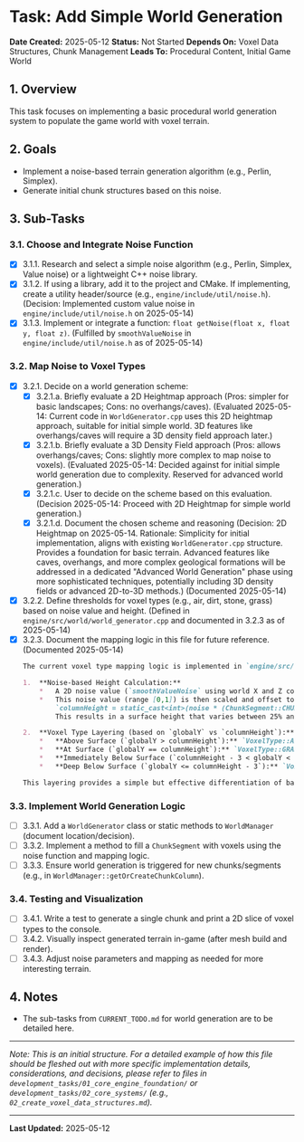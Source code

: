 # Task: Add Simple World Generation

**Date Created:** 2025-05-12
**Status:** Not Started
**Depends On:** Voxel Data Structures, Chunk Management
**Leads To:** Procedural Content, Initial Game World

## 1. Overview
This task focuses on implementing a basic procedural world generation system to populate the game world with voxel terrain.

## 2. Goals
*   Implement a noise-based terrain generation algorithm (e.g., Perlin, Simplex).
*   Generate initial chunk structures based on this noise.

## 3. Sub-Tasks
### 3.1. Choose and Integrate Noise Function
  - [x] 3.1.1. Research and select a simple noise algorithm (e.g., Perlin, Simplex, Value noise) or a lightweight C++ noise library.
  - [x] 3.1.2. If using a library, add it to the project and CMake. If implementing, create a utility header/source (e.g., `engine/include/util/noise.h`). (Decision: Implemented custom value noise in `engine/include/util/noise.h` on 2025-05-14)
  - [x] 3.1.3. Implement or integrate a function: `float getNoise(float x, float y, float z)`. (Fulfilled by `smoothValueNoise` in `engine/include/util/noise.h` as of 2025-05-14)

### 3.2. Map Noise to Voxel Types
  - [x] 3.2.1. Decide on a world generation scheme:
    - [x] 3.2.1.a. Briefly evaluate a 2D Heightmap approach (Pros: simpler for basic landscapes; Cons: no overhangs/caves). (Evaluated 2025-05-14: Current code in `WorldGenerator.cpp` uses this 2D heightmap approach, suitable for initial simple world. 3D features like overhangs/caves will require a 3D density field approach later.)
    - [x] 3.2.1.b. Briefly evaluate a 3D Density Field approach (Pros: allows overhangs/caves; Cons: slightly more complex to map noise to voxels). (Evaluated 2025-05-14: Decided against for initial simple world generation due to complexity. Reserved for advanced world generation.)
    - [x] 3.2.1.c. User to decide on the scheme based on this evaluation. (Decision 2025-05-14: Proceed with 2D Heightmap for simple world generation.)
    - [x] 3.2.1.d. Document the chosen scheme and reasoning (Decision: 2D Heightmap on 2025-05-14. Rationale: Simplicity for initial implementation, aligns with existing `WorldGenerator.cpp` structure. Provides a foundation for basic terrain. Advanced features like caves, overhangs, and more complex geological formations will be addressed in a dedicated "Advanced World Generation" phase using more sophisticated techniques, potentially including 3D density fields or advanced 2D-to-3D methods.) (Documented 2025-05-14)
  - [x] 3.2.2. Define thresholds for voxel types (e.g., air, dirt, stone, grass) based on noise value and height. (Defined in `engine/src/world/world_generator.cpp` and documented in 3.2.3 as of 2025-05-14)
  - [x] 3.2.3. Document the mapping logic in this file for future reference. (Documented 2025-05-14)
    ```markdown
    The current voxel type mapping logic is implemented in `engine/src/world/world_generator.cpp` within the `generateChunkSegment` method. It functions as follows:

    1.  **Noise-based Height Calculation:**
        *   A 2D noise value (`smoothValueNoise` using world X and Z coordinates, with Y fixed at 0.0f) is generated for each (x,z) column. The noise input coordinates are scaled by `0.05f`.
        *   This noise value (range [0,1]) is then scaled and offset to determine the surface height (`columnHeight`) for that column:
            `columnHeight = static_cast<int>(noise * (ChunkSegment::CHUNK_HEIGHT * 0.75f)) + (ChunkSegment::CHUNK_HEIGHT / 4);`
            This results in a surface height that varies between 25% and 100% of the chunk height.

    2.  **Voxel Type Layering (based on `globalY` vs `columnHeight`):**
        *   **Above Surface (`globalY > columnHeight`):** `VoxelType::AIR`
        *   **At Surface (`globalY == columnHeight`):** `VoxelType::GRASS`
        *   **Immediately Below Surface (`columnHeight - 3 < globalY < columnHeight`):** `VoxelType::DIRT`. This creates two layers of dirt directly beneath the grass layer (at `columnHeight - 1` and `columnHeight - 2`).
        *   **Deep Below Surface (`globalY <= columnHeight - 3`):** `VoxelType::STONE`. This forms the base layer of the terrain.

    This layering provides a simple but effective differentiation of basic terrain materials for the initial world generation.
    ```

### 3.3. Implement World Generation Logic
  - [ ] 3.3.1. Add a `WorldGenerator` class or static methods to `WorldManager` (document location/decision).
  - [ ] 3.3.2. Implement a method to fill a `ChunkSegment` with voxels using the noise function and mapping logic.
  - [ ] 3.3.3. Ensure world generation is triggered for new chunks/segments (e.g., in `WorldManager::getOrCreateChunkColumn`).

### 3.4. Testing and Visualization
  - [ ] 3.4.1. Write a test to generate a single chunk and print a 2D slice of voxel types to the console.
  - [ ] 3.4.2. Visually inspect generated terrain in-game (after mesh build and render).
  - [ ] 3.4.3. Adjust noise parameters and mapping as needed for more interesting terrain.

## 4. Notes
*   The sub-tasks from `CURRENT_TODO.md` for world generation are to be detailed here.

---
*Note: This is an initial structure. For a detailed example of how this file should be fleshed out with more specific implementation details, considerations, and decisions, please refer to files in `development_tasks/01_core_engine_foundation/` or `development_tasks/02_core_systems/` (e.g., `02_create_voxel_data_structures.md`).*

---
**Last Updated:** 2025-05-12
